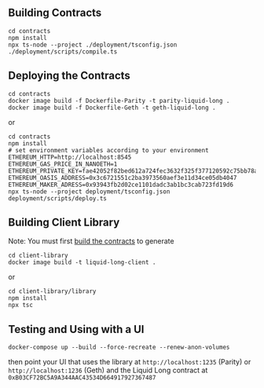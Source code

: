 ## Building Contracts
```
cd contracts
npm install
npx ts-node --project ./deployment/tsconfig.json ./deployment/scripts/compile.ts
```

## Deploying the Contracts
```
cd contracts
docker image build -f Dockerfile-Parity -t parity-liquid-long .
docker image build -f Dockerfile-Geth -t geth-liquid-long .
```
or
```
cd contracts
npm install
# set environment variables according to your environment
ETHEREUM_HTTP=http://localhost:8545
ETHEREUM_GAS_PRICE_IN_NANOETH=1
ETHEREUM_PRIVATE_KEY=fae42052f82bed612a724fec3632f325f377120592c75bb78adfcceae6470c5a
ETHEREUM_OASIS_ADDRESS=0x3c6721551c2ba3973560aef3e11d34ce05db4047
ETHEREUM_MAKER_ADRESS=0x93943fb2d02ce1101dadc3ab1bc3cab723fd19d6
npx ts-node --project deployment/tsconfig.json deployment/scripts/deploy.ts
```

## Building Client Library
Note: You must first [build the contracts](#building-contracts) to generate
```
cd client-library
docker image build -t liquid-long-client .
```
or
```
cd client-library/library
npm install
npx tsc
```

## Testing and Using with a UI
```
docker-compose up --build --force-recreate --renew-anon-volumes
```
then point your UI that uses the library at `http://localhost:1235` (Parity) or `http://localhost:1236` (Geth) and the Liquid Long contract at `0xB03CF72BC5A9A344AAC43534D664917927367487`
